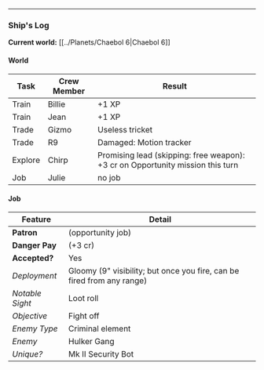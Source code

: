 

---

### Ship's Log

**Current world:** [[../Planets/Chaebol 6|Chaebol 6]]

#### World

| Task    | Crew Member | Result                                                                         |
| ------- | ----------- | ------------------------------------------------------------------------------ |
| Train   | Billie      | +1 XP                                                                          |
| Train   | Jean        | +1 XP                                                                          |
| Trade   | Gizmo       | Useless tricket                                                                |
| Trade   | R9          | Damaged: Motion tracker                                                        |
| Explore | Chirp       | Promising lead (skipping: free weapon): +3 cr on Opportunity mission this turn |
| Job     | Julie       | no job                                                                         |

#### Job

| Feature         | Detail                                                                 |
| --------------- | ---------------------------------------------------------------------- |
| **Patron**      | (opportunity job)                                                      |
| **Danger Pay**  | (+3 cr)                                                                |
| **Accepted?**   | Yes                                                                    |
| *Deployment*    | Gloomy (9" visibility; but once you fire, can be fired from any range) |
| *Notable Sight* | Loot roll                                                              |
| *Objective*     | Fight off                                                              |
| *Enemy Type*    | Criminal element                                                       |
| *Enemy*         | Hulker Gang                                                            |
| *Unique?*       | Mk II Security Bot                                                     |
